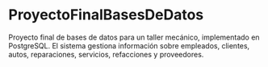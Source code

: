 # ProyectoFinalBasesDeDatos
Proyecto final de bases de datos para un taller mecánico, implementado en PostgreSQL. El sistema gestiona información sobre empleados, clientes, autos, reparaciones, servicios, refacciones y proveedores. 

